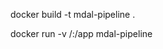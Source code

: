 <!-- ##### install mdal
conda install -c conda-forge mdal-python
pip install mdal -->


docker build -t mdal-pipeline .

docker run -v /:/app mdal-pipeline
<!-- this command mounts your local directory to the /app directory in the container, allowing you to manage files easily on your local machine while running everything inside the container. -->